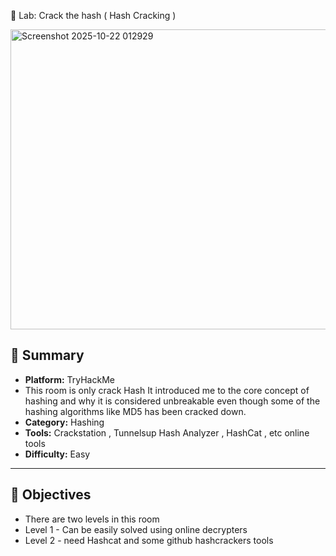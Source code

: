 🧩 Lab: Crack the hash ( Hash Cracking )


<img width="1888" height="480" alt="Screenshot 2025-10-22 012929" src="https://github.com/user-attachments/assets/7dec0c3f-9307-4e7c-99c0-280e87870140" />

## 📘 Summary
- **Platform:** TryHackMe
- This room is only crack Hash It introduced me to the core concept of hashing and why it is considered unbreakable even though some of the hashing algorithms like MD5 has been cracked down.
- **Category:** Hashing 
- **Tools:** Crackstation ,  Tunnelsup Hash Analyzer , HashCat , etc online tools
- **Difficulty:** Easy 

---

## 🎯 Objectives
- There are two levels in this room 
- Level 1 - Can be easily solved using online decrypters
- Level 2 - need Hashcat and some github hashcrackers tools

